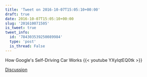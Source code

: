 ```yaml
---
title: 'Tweet on 2016-10-07T15:05:10+00:00'
draft: true
date: 2016-10-07T15:05:10+00:00
slug: '201610071505'
is_tweet: true
tweet_info:
  id: '784303539250089984'
  type: 'post'
  is_thread: False
---
```




How Google's Self-Driving Car Works {{< youtube YXylqtEQ0tk >}}

[Discussion](https://x.com/sytelus/status/784303539250089984)
